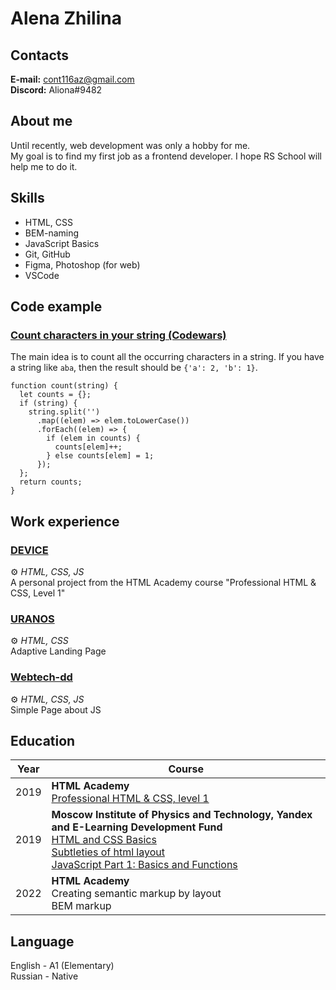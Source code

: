# Alena Zhilina

## Contacts

**E-mail:** cont116az@gmail.com  
**Discord:** Aliona#9482

## About me

Until recently, web development was only a hobby for me.  
My goal is to find my first job as a frontend developer. I hope RS School will help me to do it.

## Skills

- HTML, CSS
- BEM-naming
- JavaScript Basics
- Git, GitHub
- Figma, Photoshop (for web)
- VSCode

## Code example

### [Count characters in your string (Codewars)](https://www.codewars.com/kata/52efefcbcdf57161d4000091/train/javascript)

The main idea is to count all the occurring characters in a string. If you have a string like `aba`, then the result should be `{'a': 2, 'b': 1}`.

```
function count(string) {
  let counts = {};
  if (string) {
    string.split('')
      .map((elem) => elem.toLowerCase())
      .forEach((elem) => {
        if (elem in counts) {
          counts[elem]++;
        } else counts[elem] = 1;
      });
  };
  return counts;
}
```

## Work experience

### [DEVICE](https://alenazh.github.io/74844-device-25/)

⚙️ _HTML, CSS, JS_  
A personal project from the HTML Academy course "Professional HTML & CSS, Level 1"

### [URANOS](https://alenazh.github.io/uranos/)

⚙️ _HTML, CSS_  
 Adaptive Landing Page

### [Webtech-dd](https://alenazh.github.io/webtech-dd/)

⚙️ _HTML, CSS, JS_  
 Simple Page about JS

## Education

| Year | Course                                                                                                                                                                                                                                                                                                                                                                                   |
| ---- | ---------------------------------------------------------------------------------------------------------------------------------------------------------------------------------------------------------------------------------------------------------------------------------------------------------------------------------------------------------------------------------------- |
| 2019 | **HTML Academy** <br> [Professional HTML & CSS, level 1](https://assets.htmlacademy.ru/certificates/intensive/109/74844.pdf)                                                                                                                                                                                                                                                             |
| 2019 | **Moscow Institute of Physics and Technology, Yandex and E-Learning Development Fund** <br> [HTML and CSS Basics](https://coursera.org/share/f25a9e14c50acdae0d6fa330ccc89eca) <br> [Subtleties of html layout](https://coursera.org/share/84ca28fc3c7fc575492f1ff05f146ef4) <br> [JavaScript Part 1: Basics and Functions](https://coursera.org/share/38010dfec69fef44217519d4ede8e05d) |
| 2022 | **HTML Academy** <br> Creating semantic markup by layout <br> BEM markup                                                                                                                                                                                                                                                                                                                 |

## Language

English - A1 (Elementary)  
Russian - Native
